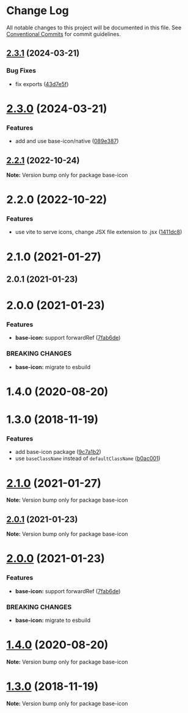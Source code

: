 # Change Log

All notable changes to this project will be documented in this file.
See [Conventional Commits](https://conventionalcommits.org) for commit guidelines.

## [2.3.1](https://github.com/ambar/reiconify/compare/base-icon@2.3.0...base-icon@2.3.1) (2024-03-21)


### Bug Fixes

* fix exports ([43d7e5f](https://github.com/ambar/reiconify/commit/43d7e5fd107b01569af82dae2b0fb4a6c9d5a7fe))





# [2.3.0](https://github.com/ambar/reiconify/compare/base-icon@2.2.1...base-icon@2.3.0) (2024-03-21)


### Features

* add and use base-icon/native ([089e387](https://github.com/ambar/reiconify/commit/089e38762874ed824c6593d092747fa2b0edf878))





## [2.2.1](https://github.com/ambar/reiconify/compare/base-icon@2.2.0...base-icon@2.2.1) (2022-10-24)

**Note:** Version bump only for package base-icon

# 2.2.0 (2022-10-22)

### Features

- use vite to serve icons, change JSX file extension to .jsx ([1411dc8](https://github.com/ambar/reiconify/commit/1411dc8d2369dfa08a7d37f21e50e36f8c96f535))

# 2.1.0 (2021-01-27)

## 2.0.1 (2021-01-23)

# 2.0.0 (2021-01-23)

### Features

- **base-icon:** support forwardRef ([7fab6de](https://github.com/ambar/reiconify/commit/7fab6de269143fbc9a9c43dbe83d721b819376d5))

### BREAKING CHANGES

- **base-icon:** migrate to esbuild

# 1.4.0 (2020-08-20)

# 1.3.0 (2018-11-19)

### Features

- add base-icon package ([9c7a1b2](https://github.com/ambar/reiconify/commit/9c7a1b255a20b4d178cc205913a5de4c6de129fe))
- use `baseClassName` instead of `defaultClassName` ([b0ac001](https://github.com/ambar/reiconify/commit/b0ac001b7af27214107d8e68a548912a72def335))

# [2.1.0](https://github.com/ambar/reiconify/compare/v2.0.1...v2.1.0) (2021-01-27)

**Note:** Version bump only for package base-icon

## [2.0.1](https://github.com/ambar/reiconify/compare/v2.0.0...v2.0.1) (2021-01-23)

**Note:** Version bump only for package base-icon

# [2.0.0](https://github.com/ambar/reiconify/compare/v1.7.0...v2.0.0) (2021-01-23)

### Features

- **base-icon:** support forwardRef ([7fab6de](https://github.com/ambar/reiconify/commit/7fab6de))

### BREAKING CHANGES

- **base-icon:** migrate to esbuild

# [1.4.0](https://github.com/ambar/reiconify/compare/v1.3.1...v1.4.0) (2020-08-20)

**Note:** Version bump only for package base-icon

# [1.3.0](https://github.com/ambar/reiconify/compare/v1.2.2...v1.3.0) (2018-11-19)

**Note:** Version bump only for package base-icon
